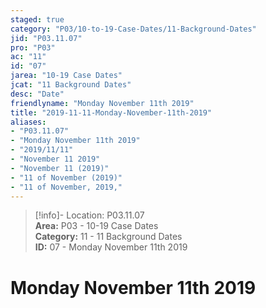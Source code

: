 ```yaml
---  
staged: true  
category: "P03/10-to-19-Case-Dates/11-Background-Dates"  
jid: "P03.11.07"  
pro: "P03"  
ac: "11"  
id: "07"  
jarea: "10-19 Case Dates"  
jcat: "11 Background Dates"  
desc: "Date"  
friendlyname: "Monday November 11th 2019"  
title: "2019-11-11-Monday-November-11th-2019"  
aliases:   
- "P03.11.07"  
- "Monday November 11th 2019"  
- "2019/11/11"  
- "November 11 2019"  
- "November 11 (2019)"  
- "11 of November (2019)"  
- "11 of November, 2019,"  
---  
```

>[!info]- Location: P03.11.07  
>**Area:** P03 - 10-19 Case Dates  
>**Category:** 11 - 11 Background Dates  
>**ID:** 07 - Monday November 11th 2019  
  
# Monday November 11th 2019  
